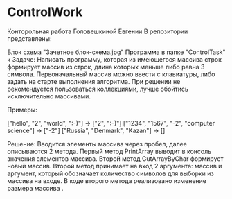 # ControlWork
Конторольная работа Головешкиной Евгении
В репозитории представлены:

Блок схема "Зачетное блок-схема.jpg"
Программа в папке "ControlTask"
к Задаче: Написать программу, которая из имеющегося массива строк формирует массив из строк, длина которых меньше либо равна 3 символа. 
Первоначальный массив можно ввести с клавиатуры, либо задать на старте выполнения алгоритма. 
При решении не рекомендуется пользоваться коллекциями, лучше обойтись исключительно массивами.

Примеры:

["hello", "2", "world", ":-)"] -> ["2", ":-)"]
["1234", "1567", "-2", "computer science"] -> ["-2"]
["Russia", "Denmark", "Kazan"] -> []

Решение: Вводится элементы массива через пробел, далее описываются 2 метода.
Первый метод PrintArray выводит в консоль значения элементов массива. 
Второй метод CutArrayByChar формирует новый массив. 
Второй метод принимает на вход 2 аргумента: массив и аргумент, который обозначает количество символов для выборки из массива на входе. 
В коде второго метода реализовано изменение размера массива . 
